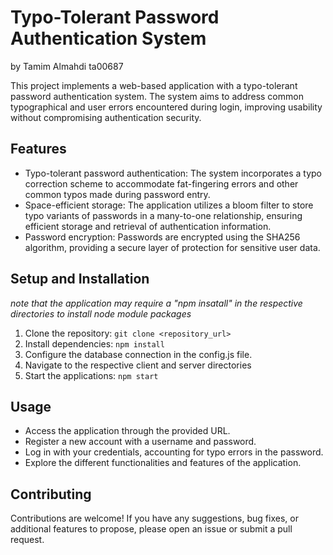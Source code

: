 # Typo-Tolerant Password Authentication System

by Tamim Almahdi ta00687

This project implements a web-based application with a typo-tolerant password authentication system. The system aims to address common typographical and user errors encountered during login, improving usability without compromising authentication security.

## Features

 - Typo-tolerant password authentication: The system incorporates a typo correction scheme to accommodate fat-fingering errors and other common typos made during password entry.
 - Space-efficient storage: The application utilizes a bloom filter to store typo variants of passwords in a many-to-one relationship, ensuring efficient storage and retrieval of authentication information.
 - Password encryption: Passwords are encrypted using the SHA256 algorithm, providing a secure layer of protection for sensitive user data.

## Setup and Installation

_note that the application may require a "npm insatall" in the respective directories to install node module packages_

1. Clone the repository: ``` git clone <repository_url> ```
2. Install dependencies: ``` npm install ```
3. Configure the database connection in the config.js file.
4. Navigate to the respective client and server directories
5. Start the applications: ``` npm start ```

## Usage
 - Access the application through the provided URL.
 - Register a new account with a username and password.
 - Log in with your credentials, accounting for typo errors in the password.
 - Explore the different functionalities and features of the application.

## Contributing

Contributions are welcome! If you have any suggestions, bug fixes, or additional features to propose, please open an issue or submit a pull request.
